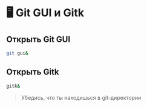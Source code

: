 # 🖥 Git GUI и Gitk

## Открыть Git GUI

```bash
git gui&
```

## Открыть Gitk

```bash
gitk&
```

> Убедись, что ты находишься в git-директории
